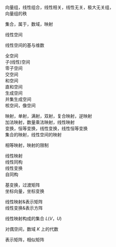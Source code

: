向量组，线性组合，线性相关，线性无关，极大无关组，    
向量组的秩    
    
集合，属于，数域，映射    
    
线性空间    
    
线性空间的基与维数    
    
全空间    
子(线性)空间    
零子空间    
交空间    
和空间    
直和空间    
生成空间    
并集生成空间    
核空间，像空间    
    
映射，单射，满射，双射，复合映射，逆映射    
加法映射，数量乘法映射，线性映射    
变换，恒等变换，线性变换，线性恒等变换    
集合的映射，线性空间的映射    
    
相等映射，映射的限制    
    
线性映射    
线性同构    
线性变换    
自同构    
    
基变换，过渡矩阵    
坐标向量，坐标变换    
    
线性映射&表示矩阵    
线性变换&表示方阵    
    
线性映射构成的集合 $L(V，U)$     
    
对偶空间，数域 $K$ 上的代数    
    
表示矩阵，相似矩阵    
    

